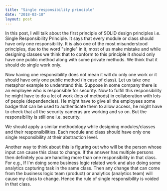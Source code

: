 ```yaml
---
title: "Single responsibility principle"
date: "2018-03-18"
layout: post
---
```


In this post, I will talk about the first principle of SOLID design principles i.e. Single Responsibility Principle. It says that every module or class should have only one responsibility. It is also one of the most misunderstood principles, due to the word "single" in it, most of us make mistake and while designing classes we think that to conform to this principle it should only have one public method along with some private methods. We think that it should do single work only.

Now having one responsibility does not mean it will do only one work or it should have only one public method (in case of class). Let us take one metaphor example to understand this. Suppose in some company there is an employee who is responsible for security. Now to fulfill this responsibility he might have to do a lot of work (lots of methods) in collaboration with lots of people (dependencies). He might have to give all the employees some badge that can be used to authenticate them to allow access, he might have to check that all the security cameras are working and so on. But the responsibility is still one i.e. security.

We should apply a similar methodology while designing modules/classes and their responsibilities. Each module and class should have only one single responsibility at their abstraction level.

Another way to think about this is figuring out who will be the person whose input can cause this class to change. If the answer has multiple persons then definitely you are handling more than one responsibility in that class. For e.g., If I'm doing some business logic related work and also doing some analytics capturing task in the same class. Then any change that can come from the business logic team (product) or analytics (analytics team) will cause my class to change. Hence the rule of single responsibility is voided in that class.
